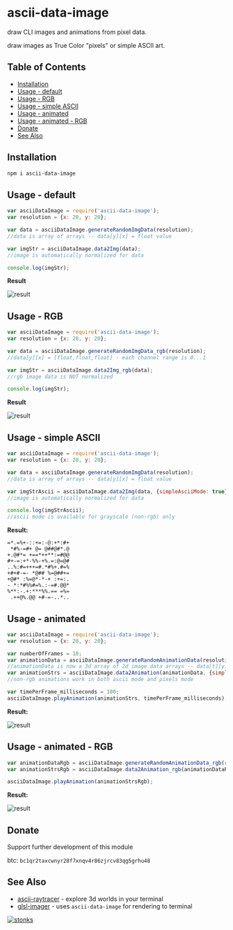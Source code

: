 # ascii-data-image

draw CLI images and animations from pixel data. 

draw images as True Color "pixels" or simple ASCII art.

## Table of Contents

- [Installation](#installation)
- [Usage - default](#usage---default)
- [Usage - RGB](#usage---rgb)
- [Usage - simple ASCII](#usage---simple-ascii)
- [Usage - animated](#usage---animated)
- [Usage - animated - RGB](#usage---animated---rgb)
- [Donate](#donate)
- [See Also](#see-also)

## Installation

```sh
npm i ascii-data-image
```

## Usage - default

```javascript
var asciiDataImage = require('ascii-data-image');
var resolution = {x: 20, y: 20};

var data = asciiDataImage.generateRandomImgData(resolution);
//data is array of arrays -- data[y][x] = float value

var imgStr = asciiDataImage.data2Img(data);
//image is automatically normalized for data

console.log(imgStr);
```

**Result**

![result](https://i.imgur.com/8taU1Eb.png)


## Usage - RGB

```javascript
var asciiDataImage = require('ascii-data-image');
var resolution = {x: 20, y: 20};

var data = asciiDataImage.generateRandomImgData_rgb(resolution);
//data[y][x] = [float,float,float] - each channel range is 0...1

var imgStr = asciiDataImage.data2Img_rgb(data);
//rgb image data is NOT normalized

console.log(imgStr);
```

**Result**

![result](https://i.imgur.com/jCRd5rP.png)

## Usage - simple ASCII

```javascript
var asciiDataImage = require('ascii-data-image');
var resolution = {x: 20, y: 20};

var data = asciiDataImage.generateRandomImgData(resolution);
//data is array of arrays -- data[y][x] = float value

var imgStrAscii = asciiDataImage.data2Img(data, {simpleAsciiMode: true});
//image is automatically normalized for data

console.log(imgStrAscii);
//ascii mode is available for grayscale (non-rgb) only 
```

**Result:**
```
=*.=%+-::+=:-@:+*:#+
 *#%-=#+ @= @##@#*.@
+.@#*= +==*++**:=#@@
#+-=:+*-%%-+%.=:@=@#
..%:#=+++=#.*#%+.#=%
+#+#-=- *@## %=@##+=
+@#* :%=@*-*-+ :+=:.
- *:*#%%#=%.:-=#.@@*
%**:-.+:***%%.== =%=
 .++@%.@@ +#-=-..*..
```

## Usage - animated

```javascript
var asciiDataImage = require('ascii-data-image');
var resolution = {x: 20, y: 20};

var numberOfFrames = 10;
var animationData = asciiDataImage.generateRandomAnimationData(resolution, numberOfFrames);
//animationData is now a 3d array of 2d image data arrays -- data[t][y][x] = float value
var animationStrs = asciiDataImage.data2Animation(animationData, {simpleAsciiMode: false});
//non-rgb animations work in both ascii mode and pixels mode

var timePerFrame_milliseconds = 100;
asciiDataImage.playAnimation(animationStrs, timePerFrame_milliseconds);
```

**Result:**

![result](https://i.imgur.com/zOqgflq.gif)

## Usage - animated - RGB

```javascript
var animationDataRgb = asciiDataImage.generateRandomAnimationData_rgb(resolution, 10);
var animationStrsRgb = asciiDataImage.data2Animation_rgb(animationDataRgb, {simpleAsciiMode: false});

asciiDataImage.playAnimation(animationStrsRgb);
```

**Result:**

![result](https://i.imgur.com/VUjJFyb.gif)

## Donate

Support further development of this module

btc: `bc1qr2taxcwnyr28f7xnqv4r86zjrcv83qg5grhu48`

## See Also


- [ascii-raytracer](https://www.npmjs.com/package/ascii-raytracer) - explore 3d worlds in your terminal
- [glsl-imager](https://www.npmjs.com/package/glsl-imager) - uses `ascii-data-image` for rendering to terminal




[![stonks](https://i.imgur.com/UpDxbfe.png)](https://www.npmjs.com/~stonkpunk)


